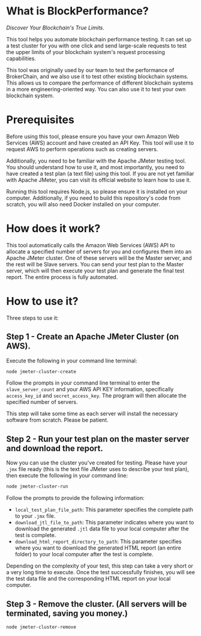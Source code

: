 # What is BlockPerformance?

*Discover Your Blockchain's True Limits.*

This tool helps you automate blockchain performance testing. It can set up a test cluster for you with one click and send large-scale requests to test the upper limits of your blockchain system's request processing capabilities.

This tool was originally used by our team to test the performance of BrokerChain, and we also use it to test other existing blockchain systems. This allows us to compare the performance of different blockchain systems in a more engineering-oriented way. You can also use it to test your own blockchain system.

# Prerequisites

Before using this tool, please ensure you have your own Amazon Web Services (AWS) account and have created an API Key. This tool will use it to request AWS to perform operations such as creating servers.

Additionally, you need to be familiar with the Apache JMeter testing tool. You should understand how to use it, and most importantly, you need to have created a test plan (a text file) using this tool. If you are not yet familiar with Apache JMeter, you can visit its official website to learn how to use it.

Running this tool requires Node.js, so please ensure it is installed on your computer. Additionally, if you need to build this repository's code from scratch, you will also need Docker installed on your computer.

# How does it work?

This tool automatically calls the Amazon Web Services (AWS) API to allocate a specified number of servers for you and configures them into an Apache JMeter cluster. One of these servers will be the Master server, and the rest will be Slave servers. You can send your test plan to the Master server, which will then execute your test plan and generate the final test report. The entire process is fully automated.

# How to use it?

Three steps to use it:

## Step 1 - Create an Apache JMeter Cluster (on AWS).

Execute the following in your command line terminal:

```bash
node jmeter-cluster-create
```

Follow the prompts in your command line terminal to enter the `slave_server_count` and your AWS API KEY information, specifically `access_key_id` and `secret_access_key`. The program will then allocate the specified number of servers.

This step will take some time as each server will install the necessary software from scratch. Please be patient.

## Step 2 - Run your test plan on the master server and download the report.

Now you can use the cluster you've created for testing. Please have your `.jmx` file ready (this is the text file JMeter uses to describe your test plan), then execute the following in your command line:

```bash
node jmeter-cluster-run
```

Follow the prompts to provide the following information:

- `local_test_plan_file_path`: This parameter specifies the complete path to your `.jmx` file.
- `download_jtl_file_to_path`: This parameter indicates where you want to download the generated `.jtl` data file to your local computer after the test is complete.
- `download_html_report_directory_to_path`: This parameter specifies where you want to download the generated HTML report (an entire folder) to your local computer after the test is complete.

Depending on the complexity of your test, this step can take a very short or a very long time to execute. Once the test successfully finishes, you will see the test data file and the corresponding HTML report on your local computer.

## Step 3 - Remove the cluster. (All servers will be terminated, saving you money.)

```bash
node jmeter-cluster-remove
```
